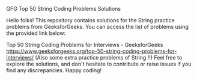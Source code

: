 GFG Top 50 String Coding Problems Solutions

Hello folks! This repository contains solutions for the String practice problems from GeeksforGeeks. You can access the list of problems using the provided link below:

Top 50 String Coding Problems for Interviews - GeeksforGeeks
https://www.geeksforgeeks.org/top-50-string-coding-problems-for-interviews/
(Also some extra practice problems of String !!)
Feel free to explore the solutions, and don't hesitate to contribute or raise issues if you find any discrepancies. Happy coding!
